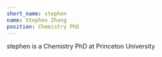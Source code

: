 ```yaml
---
short_name: stephen
name: Stephen Zhang
position: Chemistry PhD
---
```


stephen is a Chemistry PhD at Princeton University